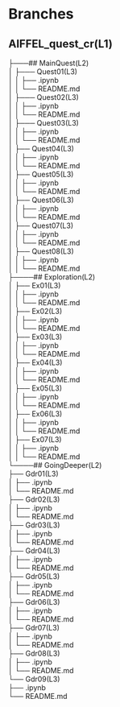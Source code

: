 # Branches
## AIFFEL_quest_cr(L1)
├───## MainQuest(L2)  
│        ├─── Quest01(L3)  
│        │      ├── .ipynb  
│        │      └── README.md  
│        ├─── Quest02(L3)  
│        │      ├── .ipynb  
│        │      └── README.md  
│        ├─── Quest03(L3)  
│        │      ├── .ipynb  
│        │      └── README.md  
│        ├── Quest04(L3)  
│        │      ├── .ipynb  
│        │      └── README.md  
│        ├── Quest05(L3)  
│        │      ├── .ipynb  
│        │      └── README.md  
│        ├── Quest06(L3)  
│        │      ├── .ipynb  
│        │      └── README.md  
│        ├── Quest07(L3)  
│        │      ├── .ipynb  
│        │      └── README.md  
│        ├── Quest08(L3)  
│        │      ├── .ipynb  
│        │      └── README.md  
├────## Exploration(L2)  
│        ├── Ex01(L3)  
│        │      ├── .ipynb  
│        │      └── README.md  
│        ├── Ex02(L3)  
│        │      ├── .ipynb  
│        │      └── README.md  
│        ├── Ex03(L3)  
│        │      ├── .ipynb  
│        │      └── README.md  
│        ├── Ex04(L3)  
│        │      ├── .ipynb  
│        │      └── README.md  
│        ├── Ex05(L3)  
│        │      ├── .ipynb  
│        │      └── README.md  
│        ├── Ex06(L3)  
│        │      ├── .ipynb  
│        │      └── README.md  
│        ├── Ex07(L3)  
│        │      ├── .ipynb  
│        │      └── README.md  
└────## GoingDeeper(L2)  
         ├── Gdr01(L3)  
         │     ├── .ipynb  
         │     └── README.md  
         ├── Gdr02(L3)  
         │     ├── .ipynb  
         │     └── README.md  
         ├── Gdr03(L3)  
         │     ├── .ipynb  
         │     └── README.md  
         ├── Gdr04(L3)  
         │     ├── .ipynb  
         │     └── README.md  
         ├── Gdr05(L3)  
         │     ├── .ipynb  
         │     └── README.md  
         ├── Gdr06(L3)  
         │     ├── .ipynb  
         │     └── README.md  
         ├── Gdr07(L3)  
         │     ├── .ipynb  
         │     └── README.md  
         ├── Gdr08(L3)  
         │     ├── .ipynb  
         │     └── README.md  
         └── Gdr09(L3)  
               ├── .ipynb  
               └── README.md  
   
